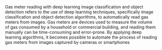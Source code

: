 Gas meter reading with deep learning image classification and object detection refers to the use of deep learning techniques, specifically image classification and object detection algorithms, to automatically read gas meters from images. Gas meters are devices used to measure the volume of gas consumed by a household or commercial building, and reading them manually can be time-consuming and error-prone. By applying deep learning algorithms, it becomes possible to automate the process of reading gas meters from images captured by cameras or smartphones
